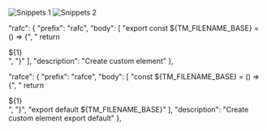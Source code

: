 ![Snippets 1](https://github.com/user-attachments/assets/15317040-58fc-4fb8-ad50-0fa2876f77b1)
![Snippets 2](https://github.com/user-attachments/assets/e53425e8-3d39-4ca9-aabb-15ffd06020ef)


"rafc": {
		"prefix": "rafc",
		"body": [
			"export const ${TM_FILENAME_BASE} = () => {",
			"  return <div>${1}</div>",
			"}"
		],
		"description": "Create custom element"
	},
 
"rafce": {
		"prefix": "rafce",
		"body": [
			"const ${TM_FILENAME_BASE} = () => {",
			"  return <div>${1}</div>",
			"}",
			"export default ${TM_FILENAME_BASE}"
		],
		"description": "Create custom element export default"
	},
